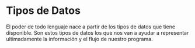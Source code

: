 # Tipos de Datos

El poder de todo lenguaje nace a partir de los tipos de datos que tiene disponible. Son estos tipos de datos los que nos van a ayudar a representar ultimadamente la información y el flujo de nuestro programa.